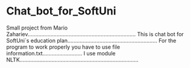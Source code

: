 # Chat_bot_for_SoftUni
Small project from Mario Zahariev.......................................................................
This is chat bot for SoftUni`s education plan...........................................................
For the program to work properly you have to use file information.txt..........................
I use module NLTK..............................................................................
